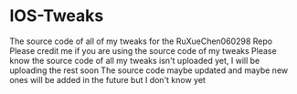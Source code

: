 # IOS-Tweaks


The source code of all of my tweaks for the RuXueChen060298 Repo 
Please credit me if you are using the source code of my tweaks 
Please know the source code of all my tweaks isn't uploaded yet, I will be uploading the rest soon 
The source code maybe updated and maybe new ones will be added in the future but I don't know yet
